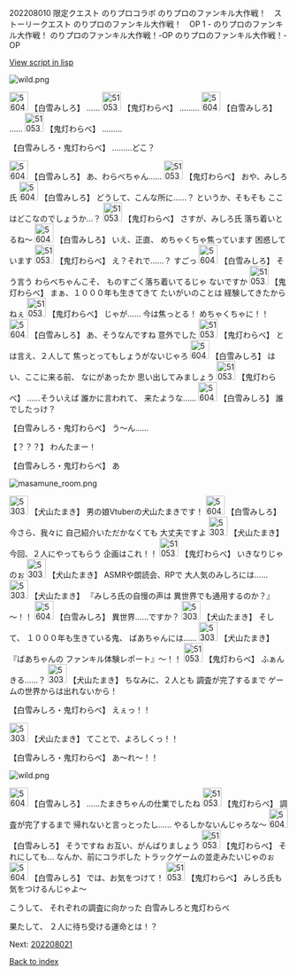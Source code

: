 202208010 限定クエスト のりプロコラボ のりプロのファンキル大作戦！　ストーリークエスト のりプロのファンキル大作戦！　OP 1 - のりプロのファンキル大作戦！ のりプロのファンキル大作戦！-OP のりプロのファンキル大作戦！-OP

[View script in lisp](../scripts/202208010.txt)

![wild.png](../images/backgrounds/wild.png)

<img src="../images/units/5604111.png" alt="5604111.png" height="34"/>
【白雪みしろ】
……

<img src="../images/units/5105311.png" alt="5105311.png" height="34"/>
【鬼灯わらべ】
………

<img src="../images/units/5604111.png" alt="5604111.png" height="34"/>
【白雪みしろ】
……

<img src="../images/units/5105311.png" alt="5105311.png" height="34"/>
【鬼灯わらべ】
………

【白雪みしろ・鬼灯わらべ】
………どこ？

<img src="../images/units/5604111.png" alt="5604111.png" height="34"/>
【白雪みしろ】
あ、わらべちゃん……

<img src="../images/units/5105311.png" alt="5105311.png" height="34"/>
【鬼灯わらべ】
おや、みしろ氏

<img src="../images/units/5604111.png" alt="5604111.png" height="34"/>
【白雪みしろ】
どうして、こんな所に……？
というか、そもそも
ここはどこなのでしょうか…？

<img src="../images/units/5105311.png" alt="5105311.png" height="34"/>
【鬼灯わらべ】
さすが、みしろ氏
落ち着いとるね～

<img src="../images/units/5604111.png" alt="5604111.png" height="34"/>
【白雪みしろ】
いえ、正直、
めちゃくちゃ焦っています
困惑しています

<img src="../images/units/5105311.png" alt="5105311.png" height="34"/>
【鬼灯わらべ】
え？それで……？
すごっ

<img src="../images/units/5604111.png" alt="5604111.png" height="34"/>
【白雪みしろ】
そう言う わらべちゃんこそ、
ものすごく落ち着いてるじゃ
ないですか

<img src="../images/units/5105311.png" alt="5105311.png" height="34"/>
【鬼灯わらべ】
まぁ、１０００年も生きてきて
たいがいのことは
経験してきたからねぇ

<img src="../images/units/5105311.png" alt="5105311.png" height="34"/>
【鬼灯わらべ】
じゃが……
今は焦っとる！
めちゃくちゃに！！

<img src="../images/units/5604111.png" alt="5604111.png" height="34"/>
【白雪みしろ】
あ、そうなんですね
意外でした

<img src="../images/units/5105311.png" alt="5105311.png" height="34"/>
【鬼灯わらべ】
とは言え、２人して
焦っとってもしょうがないじゃろ

<img src="../images/units/5604111.png" alt="5604111.png" height="34"/>
【白雪みしろ】
はい、ここに来る前、
なにがあったか
思い出してみましょう

<img src="../images/units/5105311.png" alt="5105311.png" height="34"/>
【鬼灯わらべ】
……そういえば
誰かに言われて、
来たような……

<img src="../images/units/5604111.png" alt="5604111.png" height="34"/>
【白雪みしろ】
誰でしたっけ？

【白雪みしろ・鬼灯わらべ】
う～ん……

【？？？】
わんたまー！

【白雪みしろ・鬼灯わらべ】
あ

![masamune_room.png](../images/backgrounds/masamune_room.png)

<img src="../images/units/5303711.png" alt="5303711.png" height="34"/>
【犬山たまき】
男の娘Vtuberの犬山たまきです！

<img src="../images/units/5604111.png" alt="5604111.png" height="34"/>
【白雪みしろ】
今さら、我々に
自己紹介いただかなくても
大丈夫ですよ

<img src="../images/units/5303711.png" alt="5303711.png" height="34"/>
【犬山たまき】
今回、２人にやってもらう
企画はこれ！！

<img src="../images/units/5105311.png" alt="5105311.png" height="34"/>
【鬼灯わらべ】
いきなりじゃのぉ

<img src="../images/units/5303711.png" alt="5303711.png" height="34"/>
【犬山たまき】
ASMRや朗読会、RPで
大人気のみしろには……

<img src="../images/units/5303711.png" alt="5303711.png" height="34"/>
【犬山たまき】
『みしろ氏の自慢の声は
異世界でも通用するのか？』～！！

<img src="../images/units/5604111.png" alt="5604111.png" height="34"/>
【白雪みしろ】
異世界……ですか？

<img src="../images/units/5303711.png" alt="5303711.png" height="34"/>
【犬山たまき】
そして、
１０００年も生きている鬼、
ばあちゃんには……

<img src="../images/units/5303711.png" alt="5303711.png" height="34"/>
【犬山たまき】
『ばあちゃんの
ファンキル体験レポート』～！！

<img src="../images/units/5105311.png" alt="5105311.png" height="34"/>
【鬼灯わらべ】
ふぁんきる……？

<img src="../images/units/5303711.png" alt="5303711.png" height="34"/>
【犬山たまき】
ちなみに、２人とも
調査が完了するまで
ゲームの世界からは出れないから！

【白雪みしろ・鬼灯わらべ】
えぇっ！！

<img src="../images/units/5303711.png" alt="5303711.png" height="34"/>
【犬山たまき】
てことで、よろしくっ！！

【白雪みしろ・鬼灯わらべ】
あ～れ～！！

![wild.png](../images/backgrounds/wild.png)

<img src="../images/units/5604111.png" alt="5604111.png" height="34"/>
【白雪みしろ】
……たまきちゃんの仕業でしたね

<img src="../images/units/5105311.png" alt="5105311.png" height="34"/>
【鬼灯わらべ】
調査が完了するまで
帰れないと言っとったし……
やるしかないんじゃろな～

<img src="../images/units/5604111.png" alt="5604111.png" height="34"/>
【白雪みしろ】
そうですね
お互い、がんばりましょう

<img src="../images/units/5105311.png" alt="5105311.png" height="34"/>
【鬼灯わらべ】
それにしても…
なんか、前にコラボした
トラックゲームの並走みたいじゃのぉ

<img src="../images/units/5604111.png" alt="5604111.png" height="34"/>
【白雪みしろ】
では、お気をつけて！

<img src="../images/units/5105311.png" alt="5105311.png" height="34"/>
【鬼灯わらべ】
みしろ氏も気をつけるんじゃよ～

こうして、
それぞれの調査に向かった
白雪みしろと鬼灯わらべ

果たして、
２人に待ち受ける運命とは！？


Next: [202208021](202208021.md)

[Back to index](index.md)
